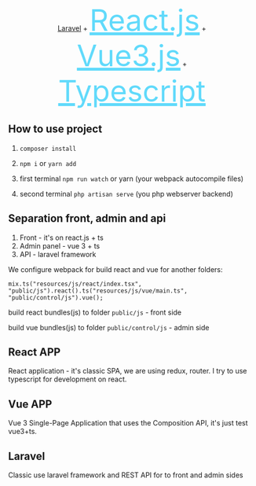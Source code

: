 <p align="center"><a href="https://laravel.com" target="_blank">Laravel</a>
    + <a href="https://ru.reactjs.org/" target="_blank" style="font-size: 60px;color: #61dafb;">React.js</a>
    + <a href="https://vuejs.org/" target="_blank" style="font-size: 60px;color: #61dafb;">Vue3.js</a>
    + <a href="https://www.typescriptlang.org/" target="_blank" style="font-size: 60px;color: #61dafb;">Typescript</a>
</p>



## How to use project
1. `composer install`

2. `npm i` or `yarn add`

3. first terminal `npm run watch` or yarn (your webpack autocompile files)

4. second terminal `php artisan serve` (you php webserver backend)


## Separation front, admin and api
1. Front - it's on react.js + ts
2. Admin panel - vue 3 + ts
3. API - laravel framework

We configure webpack for build react and vue for another folders:

`mix.ts("resources/js/react/index.tsx", "public/js").react().ts("resources/js/vue/main.ts", "public/control/js").vue();`

build react bundles(js) to folder `public/js` - front side

build vue bundles(js) to folder `public/control/js` - admin side

## React APP
React application - it's classic SPA, we are using redux, router. I try to use typescript for development on react.

## Vue APP
Vue 3 Single-Page Application that uses the Composition API, it's just test vue3+ts.

## Laravel
Classic use laravel framework and REST API for to front and admin sides
